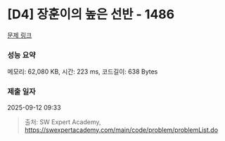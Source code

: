 # [D4] 장훈이의 높은 선반 - 1486 

[문제 링크](https://swexpertacademy.com/main/code/problem/problemDetail.do?contestProbId=AV2b7Yf6ABcBBASw) 

### 성능 요약

메모리: 62,080 KB, 시간: 223 ms, 코드길이: 638 Bytes

### 제출 일자

2025-09-12 09:33



> 출처: SW Expert Academy, https://swexpertacademy.com/main/code/problem/problemList.do